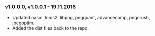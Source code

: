 ### v1.0.0.0, v1.0.0.1 - 19.11.2016

  * Updated nasm, lcms2, libpng, pngquant, advancecomp, pngcrush, jpegoptim.
  * Added the dist files back to the repo.
